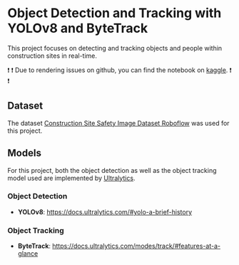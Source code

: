 # Object Detection and Tracking with YOLOv8 and ByteTrack

This project focuses on detecting and tracking objects and people within construction sites in real-time.

:exclamation: :exclamation: Due to rendering issues on github, you can find the notebook on [kaggle](https://www.kaggle.com/code/vasileiakampouraki/css-detection-tracking-yolov8-bytetrack). :exclamation: :exclamation:
## Dataset

The dataset [Construction Site Safety Image Dataset Roboflow](https://www.kaggle.com/datasets/snehilsanyal/construction-site-safety-image-dataset-roboflow) was used for this project.

## Models

For this project, both the object detection as well as the object tracking model used are implemented by [Ultralytics](https://www.ultralytics.com/).

### Object Detection
- **YOLOv8**: https://docs.ultralytics.com/#yolo-a-brief-history

### Object Tracking
- **ByteTrack**: https://docs.ultralytics.com/modes/track/#features-at-a-glance



